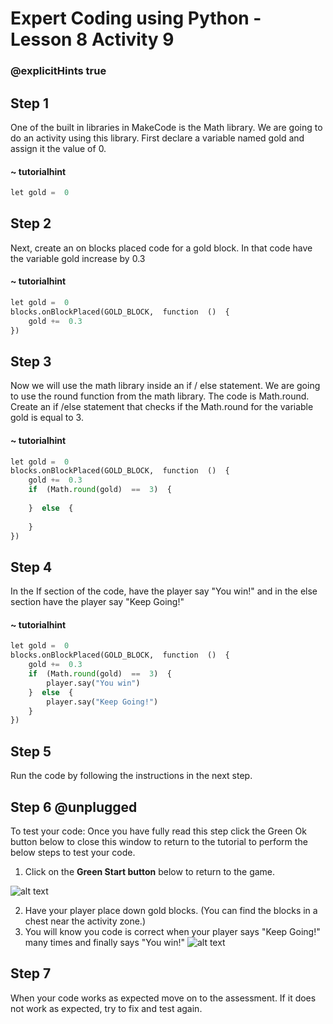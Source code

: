 # Expert Coding using Python - Lesson 8 Activity 9
### @explicitHints true

## Step 1

One of the built in libraries in MakeCode is the Math library. 
We are going to do an activity using this library.  First declare a variable named gold and assign it the value of 0. 

    
#### ~ tutorialhint

```python
let gold =  0
```

## Step 2

Next, create an on blocks placed code for a gold block.  In that code have the variable gold increase by 0.3 

#### ~ tutorialhint

```python
let gold =  0
blocks.onBlockPlaced(GOLD_BLOCK,  function  ()  {
	gold +=  0.3
})
```

## Step 3

Now we will use the math library inside an if / else statement.  We are going to use the round function from the math library.  The code is Math.round.  
Create an if /else statement that checks if the Math.round for the variable gold is equal to 3. 

#### ~ tutorialhint

```python
let gold =  0
blocks.onBlockPlaced(GOLD_BLOCK,  function  ()  {
	gold +=  0.3
	if  (Math.round(gold)  ==  3)  {
		
	}  else  {
		
	}
})
```

## Step 4

In the If section of the code, have the player say "You win!" and in the else section have the player say "Keep Going!"

#### ~ tutorialhint

```python
let gold =  0
blocks.onBlockPlaced(GOLD_BLOCK,  function  ()  {
	gold +=  0.3
	if  (Math.round(gold)  ==  3)  {
		player.say("You win")
	}  else  {
		player.say("Keep Going!")
	}
})
```

## Step 5
Run the code by following the instructions in the next step.


## Step 6 @unplugged
To test your code:
Once you have fully read this step click the Green Ok button below to close this window to return to the tutorial to perform the below steps to test your code.

1. Click on the **Green Start button** below to return to the game.

  

![alt text](https://expertjs.codingcredentials.com/Lesson1/1.1/1.JPG?raw=true  "Start")

2. Have your player place down gold blocks. (You can find the blocks in a chest near the activity zone.)
3. You will know you code is correct when your player says "Keep Going!" many times and finally says "You win!"
![alt text](https://expertjs.codingcredentials.com/Lesson8/8.3/8.3.3.png?raw=true  "code")

## Step 7

When your code works as expected move on to the assessment.
If it does not work as expected, try to fix and test again.